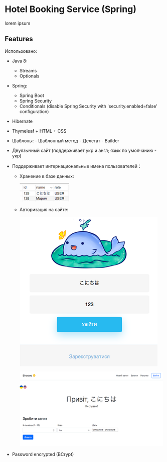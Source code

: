 # Hotel Booking Service (Spring)

lorem ipsum

## Features

Использовано:
 - Java 8:
   - Streams
   - Optionals
 - Spring:
    - Spring Boot
    - Spring Security
    - Conditionals (disable Spring Security with 'security.enabled=false' configuration)
 - Hibernate
 - Thymeleaf + HTML + CSS

 - Шаблоны:
        - Шаблонный метод
        - Делегат
        - Builder
        
 - Двуязычный сайт (поддерживает укр и англ; язык по умолчанию - укр)
 - Поддерживает интернациональные имена пользователей：
    - Хранение в базе данных:
    
        ![alt text](img/1.png)
    - Авторизация на сайте: 
    
        ![alt text](img/2.png)
        
        ![alt text](img/3.png)
 - Password encrypted (BCrypt)
